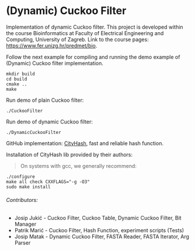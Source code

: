 # (Dynamic) Cuckoo Filter
Implementation of dynamic Cuckoo filter.
This project is developed within the course Bioinformatics at Faculty of Electrical Engineering and Computing,
University of Zagreb.
Link to the course pages: https://www.fer.unizg.hr/predmet/bio.

Follow the next example for compiling and running the demo example of (Dynamic) Cuckoo filter implementation. 
```
mkdir build
cd build
cmake ..
make
```

Run demo of plain Cuckoo filter:

```
./CuckooFilter
```

Run demo of dynamic Cuckoo filter:
```
./DynamicCuckooFilter
```


GitHub implementation: [CityHash](https://github.com/google/cityhash), fast and reliable hash function.

Installation of CityHash lib provided by their authors:
   > On systems with gcc, we generally recommend:

    ./configure
    make all check CXXFLAGS="-g -O3"
    sudo make install
    

###### Contributors:
   - Josip Jukić - Cuckoo Filter, Cuckoo Table, Dynamic Cuckoo Filter, Bit Manager
   - Patrik Marić - Cuckoo Filter, Hash Function, experiment scripts (Tests)
   - Josip Matak - Dynamic Cuckoo Filter, FASTA Reader, FASTA Iterator, Arg Parser
